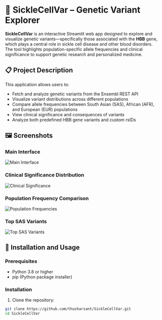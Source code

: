 # 🧬 SickleCellVar – Genetic Variant Explorer

**SickleCellVar** is an interactive Streamlit web app designed to explore and visualize genetic variants—specifically those associated with the **HBB** gene, which plays a central role in sickle cell disease and other blood disorders. The tool highlights population-specific allele frequencies and clinical significance to support genetic research and personalized medicine.

## 📋 Project Description

This application allows users to:
- Fetch and analyze genetic variants from the Ensembl REST API
- Visualize variant distributions across different populations
- Compare allele frequencies between South Asian (SAS), African (AFR), and European (EUR) populations
- View clinical significance and consequences of variants
- Analyze both predefined HBB gene variants and custom rsIDs

## 🖼️ Screenshots

### Main Interface
![Main Interface](screenshots/main_interface.png)

### Clinical Significance Distribution
![Clinical Significance](screenshots/clinical_significance.png)

### Population Frequency Comparison
![Population Frequencies](screenshots/allele_frequencies.png)

### Top SAS Variants
![Top SAS Variants](screenshots/top_sas_variants.png)

## 🚀 Installation and Usage

### Prerequisites
- Python 3.8 or higher
- pip (Python package installer)

### Installation

1. Clone the repository:
```bash
git clone https://github.com/thusharsant/SickleCellVar.git
cd SickleCellVar
